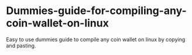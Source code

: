 # Dummies-guide-for-compiling-any-coin-wallet-on-linux
Easy to use dummies guide to compile any coin wallet on linux by copying and pasting.
